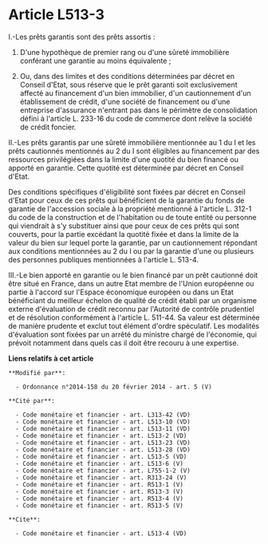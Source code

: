 # Article L513-3

I.-Les prêts garantis sont des prêts assortis : 

1. D'une hypothèque de premier rang ou d'une sûreté immobilière conférant une garantie au moins équivalente ; 

2. Ou, dans des limites et des conditions déterminées par décret en Conseil d'Etat, sous réserve que le prêt garanti soit
exclusivement affecté au financement d'un bien immobilier, d'un cautionnement d'un établissement de crédit, d'une société de
financement ou d'une entreprise d'assurance n'entrant pas dans le périmètre de consolidation défini à l'article L. 233-16 du
code de commerce dont relève la société de crédit foncier. 

II.-Les prêts garantis par une sûreté immobilière mentionnée au 1 du I et les prêts cautionnés mentionnés au 2 du I sont
éligibles au financement par des ressources privilégiées dans la limite d'une quotité du bien financé ou apporté en garantie.
Cette quotité est déterminée par décret en Conseil d'Etat. 

Des conditions spécifiques d'éligibilité sont fixées par décret en Conseil d'Etat pour ceux de ces prêts qui bénéficient de
la garantie du fonds de garantie de l'accession sociale à la propriété mentionné à l'article L. 312-1 du code de la
construction et de l'habitation ou de toute entité ou personne qui viendrait à s'y substituer ainsi que pour ceux de ces
prêts qui sont couverts, pour la partie excédant la quotité fixée et dans la limite de la valeur du bien sur lequel porte la
garantie, par un cautionnement répondant aux conditions mentionnées au 2 du I ou par la garantie d'une ou plusieurs des
personnes publiques mentionnées à l'article L. 513-4. 

III.-Le bien apporté en garantie ou le bien financé par un prêt cautionné doit être situé en France, dans un autre Etat
membre de l'Union européenne ou partie à l'accord sur l'Espace économique européen ou dans un Etat bénéficiant du meilleur
échelon de qualité de crédit établi par un organisme externe d'évaluation de crédit reconnu par l'Autorité de contrôle
prudentiel et de résolution conformément à l'article L. 511-44. Sa valeur est déterminée de manière prudente et exclut tout
élément d'ordre spéculatif. Les modalités d'évaluation sont fixées par un arrêté du ministre chargé de l'économie, qui
prévoit notamment dans quels cas il doit être recouru à une expertise.

**Liens relatifs à cet article**

	**Modifié par**:

	  - Ordonnance n°2014-158 du 20 février 2014 - art. 5 (V)

	**Cité par**:

	  - Code monétaire et financier - art. L313-42 (VD)
	  - Code monétaire et financier - art. L513-10 (VD)
	  - Code monétaire et financier - art. L513-11 (VD)
	  - Code monétaire et financier - art. L513-2 (VD)
	  - Code monétaire et financier - art. L513-23 (VD)
	  - Code monétaire et financier - art. L513-28 (VD)
	  - Code monétaire et financier - art. L513-5 (VD)
	  - Code monétaire et financier - art. L513-6 (V)
	  - Code monétaire et financier - art. L755-1-2 (V)
	  - Code monétaire et financier - art. R313-24 (V)
	  - Code monétaire et financier - art. R513-1 (V)
	  - Code monétaire et financier - art. R513-3 (V)
	  - Code monétaire et financier - art. R513-4 (V)
	  - Code monétaire et financier - art. R513-5 (V)

	**Cite**:

	  - Code monétaire et financier - art. L513-4 (VD)
